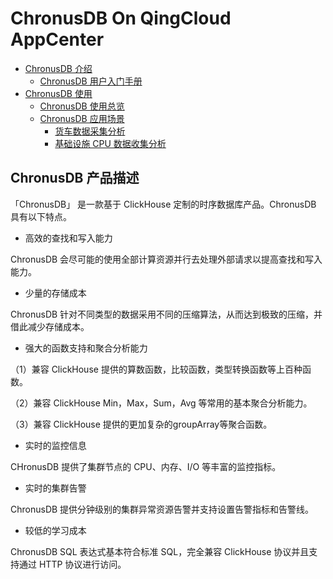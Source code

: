 ---
---

# ChronusDB On QingCloud AppCenter

*   [ChronusDB 介绍](./)
    *   [ChronusDB 用户入门手册](./app_ChronusDB_introduction/index.html)
*   [ChronusDB 使用](./)
    *   [ChronusDB 使用总览](./app_ChronusDB_use/index.html)
    *   [ChronusDB 应用场景](./)
        *   [货车数据采集分析](./app_ChronusDB_use/ChronusDB_and_IoT.html)
        *   [基础设施 CPU 数据收集分析](./app_ChronusDB_use/ChronusDB_and_analysis.html)

## ChronusDB 产品描述

「ChronusDB」 是一款基于 ClickHouse 定制的时序数据库产品。ChronusDB 具有以下特点。

- 高效的查找和写入能力

ChronusDB 会尽可能的使用全部计算资源并行去处理外部请求以提高查找和写入能力。

- 少量的存储成本

ChronusDB 针对不同类型的数据采用不同的压缩算法，从而达到极致的压缩，并借此减少存储成本。

- 强大的函数支持和聚合分析能力

（1）兼容 ClickHouse 提供的算数函数，比较函数，类型转换函数等上百种函数。

（2）兼容 ClickHouse  Min，Max，Sum，Avg 等常用的基本聚合分析能力。

（3）兼容 ClickHouse 提供的更加复杂的groupArray等聚合函数。

- 实时的监控信息

CHronusDB 提供了集群节点的 CPU、内存、I/O 等丰富的监控指标。

- 实时的集群告警

ChronusDB 提供分钟级别的集群异常资源告警并支持设置告警指标和告警线。

- 较低的学习成本

ChronusDB SQL 表达式基本符合标准 SQL，完全兼容 ClickHouse 协议并且支持通过 HTTP 协议进行访问。
